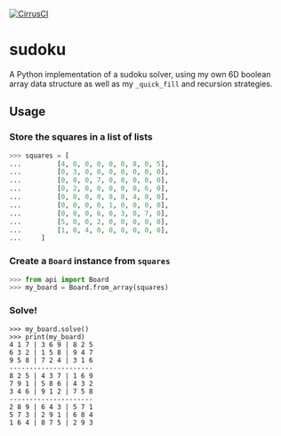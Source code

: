 [
  ![CirrusCI](https://api.cirrus-ci.com/github/pzahemszky/sudoku.svg)
](https://cirrus-ci.com/github/pzahemszky/sudoku)

# sudoku

A Python implementation of a sudoku solver, using my own 6D boolean array data structure as well as my `_quick_fill` and recursion strategies.

## Usage

### Store the squares in a list of lists
```python
>>> squares = [
...         [4, 0, 0, 0, 0, 0, 8, 0, 5],
...         [0, 3, 0, 0, 0, 0, 0, 0, 0],
...         [0, 0, 0, 7, 0, 0, 0, 0, 0],
...         [0, 2, 0, 0, 0, 0, 0, 6, 0],
...         [0, 0, 0, 0, 8, 0, 4, 0, 0],
...         [0, 0, 0, 0, 1, 0, 0, 0, 0],
...         [0, 0, 0, 6, 0, 3, 0, 7, 0],
...         [5, 0, 0, 2, 0, 0, 0, 0, 0],
...         [1, 0, 4, 0, 0, 0, 0, 0, 0],
...     ]
```

### Create a `Board` instance from `squares`

[//]: # (Note: keep this tested in tests.test_api)

```python
>>> from api import Board
>>> my_board = Board.from_array(squares)
```

### Solve!

[//]: # (Note: keep this tested in tests.test_api)

```
>>> my_board.solve()
>>> print(my_board)
4 1 7 | 3 6 9 | 8 2 5
6 3 2 | 1 5 8 | 9 4 7
9 5 8 | 7 2 4 | 3 1 6
---------------------
8 2 5 | 4 3 7 | 1 6 9
7 9 1 | 5 8 6 | 4 3 2
3 4 6 | 9 1 2 | 7 5 8
---------------------
2 8 9 | 6 4 3 | 5 7 1
5 7 3 | 2 9 1 | 6 8 4
1 6 4 | 8 7 5 | 2 9 3
```
